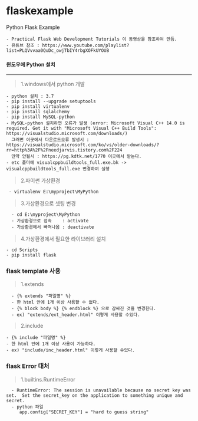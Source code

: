 # flaskexample
Python Flask Example
```
- Practical Flask Web Development Tutorials 이 동영상을 참조하여 만듬.
- 유튜브 참조 : https://www.youtube.com/playlist?list=PLQVvvaa0QuDc_owjTbIY4rbgXOFkUYOUB
```

#### 윈도우에 Python 설치
***
> 1.windows에서 python 개발
```
- python 설치 : 3.7
- pip install --upgrade setuptools
- pip install virtualenv
- pip install sqlalchemy
- pip install MySQL-python
- MySQL-python 설치하면 오류가 발생 (error: Microsoft Visual C++ 14.0 is required. Get it with "Microsoft Visual C++ Build Tools": https://visualstudio.microsoft.com/downloads/)
  그러면 이곳에서 다운로드오류 발생시 : https://visualstudio.microsoft.com/ko/vs/older-downloads/?rr=http%3A%2F%2Fneedjarvis.tistory.com%2F224
  만약 안될시 : https://pg.kdtk.net/1770 이곳에서 받는다.
- etc 폴더에 visualcppbuildtools_full.exe.bk -> visualcppbuildtools_full.exe 변경하여 실행
```
> 2.파이썬 가상환경
```
 - virtualenv E:\myproject\MyPython
```
> 3.가상환경으로 셋팅 변경
```
  - cd E:\myproject\MyPython
  - 가상환경으로 접속    : activate
  - 가상환경에서 빠져나옴 : deactivate
```
> 4.가상환경에서 필요한 라이브러리 설치
```
- cd Scripts
- pip install flask
```

### flask template 사용
> 1.extends
```
  - {% extends "파일명" %}
  - 한 html 안에 1개 이상 사용할 수 없다.
  - {% block body %} {% endblock %} 으로 감싸진 것을 변경한다.
  - ex) "extends/ext_header.html" 이렇게 사용할 수있다.
```
> 2.include
  ```
  - {% include "파일명" %}
  - 한 html 안에 1개 이상 사용이 가능하다.
  - ex) "include/inc_header.html" 이렇게 사용할 수있다.
```

### flask Error 대처
> 1.builtins.RuntimeError
```
  - RuntimeError: The session is unavailable because no secret key was set.  Set the secret_key on the application to something unique and secret.
  - python 파일 
     app.config["SECRET_KEY"] = "hard to guess string" 
```
